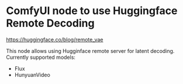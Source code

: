 # ComfyUI node to use Huggingface Remote Decoding

https://huggingface.co/blog/remote_vae

This node allows using Hugginface remote server for latent decoding. Currently supported models:
- Flux
- HunyuanVideo
